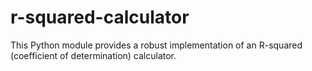 # r-squared-calculator
This Python module provides a robust implementation of an R-squared (coefficient of determination) calculator.
